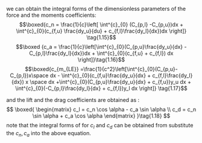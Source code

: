 we can obtain the integral forms of the dimensionless parameters of the force and the moments coefficients:
$$\boxed{c_n = \frac{1}{c}\left[ \int^{c}_{0} (C_{p,l} -C_{p,u})dx  + \int^{c}_{0}(c_{f,u} \frac{dy_u}{du}  + c_{f,l}\frac{dy_l}{dx})dx \right]} \tag{1.15}$$
$$\boxed {c_a = \frac{1}{c}\left[\int^{c}_{0}(C_{p,u}\frac{dy_u}{dx} - C_{p,l}\frac{dy_l}{dx})dx + \int^{c}_{0}(c_{f,u} + c_{f,l}) dx \right]}\tag{1.16}$$
$$\boxed{c_{m_{LE}} =\frac{1}{c^2}\left[\int^{c}_{0}(C_{p,u}-C_{p,l})x\space dx - \int^{c}_{0}(c_{f,u}\frac{dy_u}{dx} + c_{f,l}\frac{dy_l}{dx}) x \space dx +\int^{c}_{0}(C_{p,u}\frac{dy_u}{dx} + c_{f,u})y_u dx + \int^{c}_{0}(-C_{p,l}\frac{dy_l}{dx} + c_{f,l})y_l dx  \right]} \tag{1.17}$$

and the lift and the drag coefficients are obtained as :
$$
\boxed{
\begin{matrix}
c_l = c_n \cos \alpha - c_a \sin \alpha  \\
c_d  = c_n \sin \alpha + c_a \cos \alpha
\end{matrix}
}\tag{1.18}
$$
note that the integral forms of for $c_l$ and $c_d$ can be obtained from substitute the $c_n, c_a$ into the above equation. 


